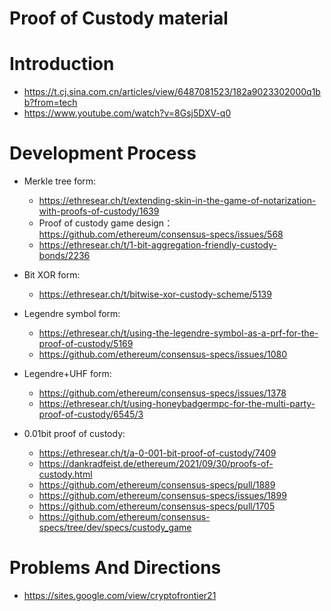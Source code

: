 # Proof of Custody material

# Introduction
* https://t.cj.sina.com.cn/articles/view/6487081523/182a9023302000q1bb?from=tech
* https://www.youtube.com/watch?v=8Gsj5DXV-q0

# Development Process

* Merkle tree form: 
    * https://ethresear.ch/t/extending-skin-in-the-game-of-notarization-with-proofs-of-custody/1639
    * Proof of custody game design：https://github.com/ethereum/consensus-specs/issues/568
    * https://ethresear.ch/t/1-bit-aggregation-friendly-custody-bonds/2236

* Bit XOR form:
    * https://ethresear.ch/t/bitwise-xor-custody-scheme/5139

* Legendre symbol form:
    * https://ethresear.ch/t/using-the-legendre-symbol-as-a-prf-for-the-proof-of-custody/5169
    * https://github.com/ethereum/consensus-specs/issues/1080

* Legendre+UHF form:
    * https://github.com/ethereum/consensus-specs/issues/1378
    * https://ethresear.ch/t/using-honeybadgermpc-for-the-multi-party-proof-of-custody/6545/3

* 0.01bit proof of custody:
    * https://ethresear.ch/t/a-0-001-bit-proof-of-custody/7409
    * https://dankradfeist.de/ethereum/2021/09/30/proofs-of-custody.html
    * https://github.com/ethereum/consensus-specs/pull/1889
    * https://github.com/ethereum/consensus-specs/issues/1899
    * https://github.com/ethereum/consensus-specs/pull/1705
    * https://github.com/ethereum/consensus-specs/tree/dev/specs/custody_game

# Problems And Directions
* https://sites.google.com/view/cryptofrontier21

